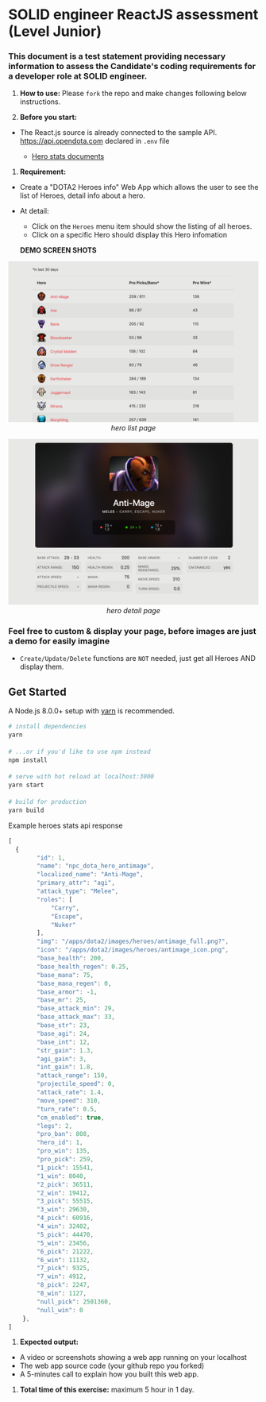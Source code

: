 # SOLID engineer ReactJS assessment (Level Junior)


### This document is a test statement providing necessary information to assess the Candidate's coding requirements for a developer role at SOLID engineer.

1. **How to use:** Please `fork` the repo and make changes following below instructions.

2. **Before you start:**
- The React.js source is already connected to the sample API. https://api.opendota.com declared in `.env` file

  - [Hero stats documents](https://docs.opendota.com/#tag/hero-stats%2Fpaths%2F~1heroStats%2Fget)

1. **Requirement:**
- Create a "DOTA2 Heroes info" Web App which allows the user to see the list of Heroes, detail info about a hero.

- At detail:
  - Click on the `Heroes` menu item should show the listing of all heroes.
  - Click on a specific Hero should display this Hero infomation

  **DEMO SCREEN SHOTS**

<div style="text-align: center;">

  ![](images/heroes-list-page.png)
  *hero list page*

  </div>

  <div style="text-align: center;">

  ![](images/hero-detail-page.png)
  *hero detail page*

  </div>

  ### Feel free to custom & display your page, before images are just a demo for easily imagine

- `Create/Update/Delete` functions are `NOT` needed, just get all Heroes AND display them.



## Get Started

A Node.js 8.0.0+ setup with [yarn](https://yarnpkg.com/) is recommended.

```bash
# install dependencies
yarn

# ...or if you'd like to use npm instead
npm install

# serve with hot reload at localhost:3000
yarn start

# build for production
yarn build
```




Example heroes stats api response
```javascript
[
  {
        "id": 1,
        "name": "npc_dota_hero_antimage",
        "localized_name": "Anti-Mage",
        "primary_attr": "agi",
        "attack_type": "Melee",
        "roles": [
            "Carry",
            "Escape",
            "Nuker"
        ],
        "img": "/apps/dota2/images/heroes/antimage_full.png?",
        "icon": "/apps/dota2/images/heroes/antimage_icon.png",
        "base_health": 200,
        "base_health_regen": 0.25,
        "base_mana": 75,
        "base_mana_regen": 0,
        "base_armor": -1,
        "base_mr": 25,
        "base_attack_min": 29,
        "base_attack_max": 33,
        "base_str": 23,
        "base_agi": 24,
        "base_int": 12,
        "str_gain": 1.3,
        "agi_gain": 3,
        "int_gain": 1.8,
        "attack_range": 150,
        "projectile_speed": 0,
        "attack_rate": 1.4,
        "move_speed": 310,
        "turn_rate": 0.5,
        "cm_enabled": true,
        "legs": 2,
        "pro_ban": 808,
        "hero_id": 1,
        "pro_win": 135,
        "pro_pick": 259,
        "1_pick": 15541,
        "1_win": 8040,
        "2_pick": 36511,
        "2_win": 19412,
        "3_pick": 55515,
        "3_win": 29630,
        "4_pick": 60916,
        "4_win": 32402,
        "5_pick": 44470,
        "5_win": 23456,
        "6_pick": 21222,
        "6_win": 11132,
        "7_pick": 9325,
        "7_win": 4912,
        "8_pick": 2247,
        "8_win": 1127,
        "null_pick": 2501360,
        "null_win": 0
    },
]
```


1. **Expected output:**
- A video or screenshots showing a web app running on your localhost
- The web app source code (your github repo you forked)
- A 5-minutes call to explain how you built this web app.

1. **Total time of this exercise:** maximum 5 hour in 1 day.



